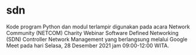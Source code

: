 # sdn
Kode program Python dan modul terlampir digunakan pada acara Network Community (NETCOM) Charity Webinar Software Defined Networking (SDN) Controller Network Management yang berlangsung melalui Google Meet pada hari Selasa, 28 Desember 2021 jam 09:00-12:00 WITA.

